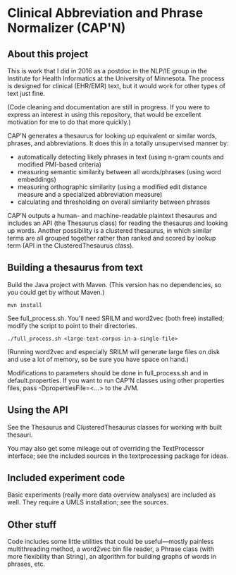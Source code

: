 # Clinical Abbreviation and Phrase Normalizer (CAP'N)

## About this project

This is work that I did in 2016 as a postdoc in the NLP/IE group in the Institute for Health Informatics at the University of Minnesota.
The process is designed for clinical (EHR/EMR) text, but it would work for other types of text just fine.

(Code cleaning and documentation are still in progress. If you were to express an interest in using this repository, that would be excellent motivation for me to do that more quickly.)

CAP'N generates a thesaurus for looking up equivalent or similar words, phrases, and abbreviations.
It does this in a totally unsupervised manner by:
- automatically detecting likely phrases in text (using n-gram counts and modified PMI-based criteria)
- measuring semantic similarity between all words/phrases (using word embeddings)
- measuring orthographic similarity (using a modified edit distance measure and a specialized abbreviation measure)
- calculating and thresholding on overall similarity between phrases

CAP'N outputs a human- and machine-readable plaintext thesaurus and includes an API (the Thesaurus class) for reading the thesaurus and looking up words.
Another possibility is a clustered thesaurus, in which similar terms are all grouped together rather than ranked and scored by lookup term (API in the ClusteredThesaurus class).

## Building a thesaurus from text

Build the Java project with Maven. (This version has no dependencies, so you could get by without Maven.)

    mvn install

See full_process.sh. You'll need SRILM and word2vec (both free) installed; modify the script to point to their directories.

    ./full_process.sh <large-text-corpus-in-a-single-file>

(Running word2vec and especially SRILM will generate large files on disk and use a lot of memory, so be sure you have space on hand.)

Modifications to parameters should be done in full_process.sh and in default.properties.
If you want to run CAP'N classes using other properties files, pass -DpropertiesFile=<...> to the JVM.

## Using the API

See the Thesaurus and ClusteredThesaurus classes for working with built thesauri.

You may also get some mileage out of overriding the TextProcessor interface; see the included sources in the textprocessing package for ideas.

## Included experiment code

Basic experiments (really more data overview analyses) are included as well. They require a UMLS installation; see the sources.

## Other stuff

Code includes some little utilities that could be useful—mostly painless multithreading method, a word2vec bin file reader, a Phrase class (with more flexibility than String), an algorithm for building graphs of words in phrases, etc.